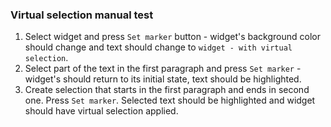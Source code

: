 ### Virtual selection manual test

1. Select widget and press `Set marker` button - widget's background color should change and text should change 
to `widget - with virtual selection`.
1. Select part of the text in the first paragraph and press `Set marker` - widget's should return to its initial state, 
text should be highlighted.
1. Create selection that starts in the first paragraph and ends in second one. Press `Set marker`. Selected text
should be highlighted and widget should have virtual selection applied.
